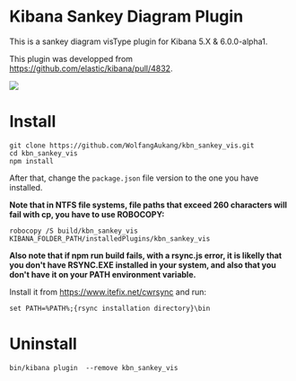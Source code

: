 # Kibana Sankey Diagram Plugin

This is a sankey diagram visType plugin for Kibana 5.X & 6.0.0-alpha1.

This plugin was developped from <https://github.com/elastic/kibana/pull/4832>.

![](https://github.com/WolfangAukang/kbn_sankey_vis/blob/master/Capture1.PNG)

# Install

```
git clone https://github.com/WolfangAukang/kbn_sankey_vis.git
cd kbn_sankey_vis
npm install
```

After that, change the ```package.json``` file version to the one you have installed.

**Note that in NTFS file systems, file paths that exceed 260 characters will fail with cp, you have to use ROBOCOPY:**

```
robocopy /S build/kbn_sankey_vis KIBANA_FOLDER_PATH/installedPlugins/kbn_sankey_vis
```

**Also note that if npm run build fails, with a rsync.js error, it is likelly that you don't have RSYNC.EXE installed in your system, and also that you don't have it on your PATH environment variable.**

Install it from https://www.itefix.net/cwrsync and run:

```
set PATH=%PATH%;{rsync installation directory}\bin
```

# Uninstall

```
bin/kibana plugin  --remove kbn_sankey_vis
```
